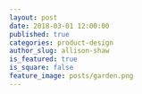 ```yaml
---
layout: post
date: 2018-03-01 12:00:00
published: true
categories: product-design
author_slug: allison-shaw
is_featured: true
is_square: false
feature_image: posts/garden.png
---
```

